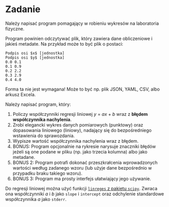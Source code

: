 # Zadanie

Należy napisać program pomagający w robieniu wykresów na laboratoria fizyczne.

Program powinien odczytywać plik, który zawiera dane obliczeniowe i jakieś metadate.
Na przykład może to być plik o postaci:

    Podpis osi $x$ [jednostka]
    Podpis osi $y$ [jednostka]
    0.0 0.1
    0.1 0.9
    0.2 2.2
    0.3 2.9
    0.4 4.0

Forma ta nie jest wymagana! Może to być np. plik JSON, YAML, CSV, albo arkusz Excela.

Należy napisać program, który:

1. Policzy współczynniki regresji liniowej *y* = *ax* + *b* wraz z **błędem współczynnika nachylenia**.
2. Zrobi elegancki wykres danych pomiarowych (punktowy) oraz dopasowania liniowego (liniowy), nadający się
   do bezpośredniego wstawienia do sprawozdania.
3. Wypisze wartość współczynnika nachylenia wraz z błędem.
4. BONUS: Program opcjonalnie na rykresie narysuje znaczniki błędów jeżeli są one podane w pliku
   (np. jako trzecia kolumna) albo jako metadane.
5. BONUS 2: Program potrafi dokonać przeszkrałcenia wprowadzonych wartości według zadanego wzoru
   (lub użyje dane bezpośrednio w przypadku braku takiego wzoru).
6. BONUS 3: Program ma prosty interfejs ułatwiający jego używanie.

Do regresji liniowej można użyć funkcji [`linreges` z pakietu `scipy`](https://docs.scipy.org/doc/scipy-0.14.0/reference/generated/scipy.stats.linregress.html). Zwraca ona współczynniki *a* i *b* jako `slope` i `intercept` oraz odchylenie standardowe współczynnika *a* jako `stderr`.
